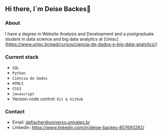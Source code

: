 ## Hi there, I`m Deise Backes👋

### About
I have a degree in Website Analysis and Development and a postgraduate student in data science and big data
analytics at [Unisc] (https://www.unisc.br/ead/cursos/ciencia-de-dados-e-big-data-analytics/)

### Current stack
- `SQL`
- `Python`
- `Ciência de dados`
- `HTML5`
- `CSS3`
- `Javascript`
- Version code control: `Git & Github`

### Contact
- Email: defischer@universo.univates.br
- Linkedin: https://www.linkedin.com/in/deise-backes-857693292/



